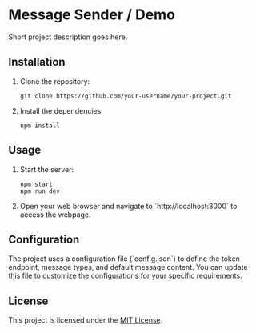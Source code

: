 # Message Sender / Demo

Short project description goes here.

## Installation

1. Clone the repository:
   ```shell
   git clone https://github.com/your-username/your-project.git
   ```

2. Install the dependencies:

   ```shell
   npm install
   ```

## Usage

1. Start the server:

   ```shell
   npm start
   npm run dev
   ```

2. Open your web browser and navigate to \`http://localhost:3000\` to access the webpage.

## Configuration

The project uses a configuration file (\`config.json\`) to define the token endpoint, message types, and default message content. You can update this file to customize the configurations for your specific requirements.

## License

This project is licensed under the [MIT License](LICENSE).